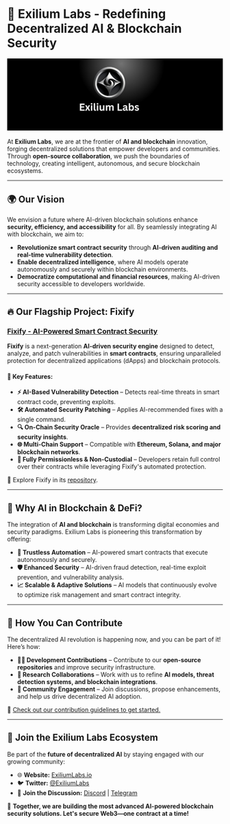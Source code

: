 # 🚀 Exilium Labs - Redefining Decentralized AI & Blockchain Security

![Exilium Labs Logo](https://raw.githubusercontent.com/Exilium-Labs/.github/refs/heads/main/Banner.png)

At **Exilium Labs**, we are at the frontier of **AI and blockchain** innovation, forging decentralized solutions that empower developers and communities. Through **open-source collaboration**, we push the boundaries of technology, creating intelligent, autonomous, and secure blockchain ecosystems.

---

## 🌍 **Our Vision**
We envision a future where AI-driven blockchain solutions enhance **security, efficiency, and accessibility** for all. By seamlessly integrating AI with blockchain, we aim to:
- **Revolutionize smart contract security** through **AI-driven auditing and real-time vulnerability detection**.
- **Enable decentralized intelligence**, where AI models operate autonomously and securely within blockchain environments.
- **Democratize computational and financial resources**, making AI-driven security accessible to developers worldwide.

---

## 🔥 **Our Flagship Project: Fixify**

### [**Fixify - AI-Powered Smart Contract Security**](https://github.com/Exilium-Labs/Fixify)
**Fixify** is a next-generation **AI-driven security engine** designed to detect, analyze, and patch vulnerabilities in **smart contracts**, ensuring unparalleled protection for decentralized applications (dApps) and blockchain protocols.

#### **🔑 Key Features:**
- **⚡ AI-Based Vulnerability Detection** – Detects real-time threats in smart contract code, preventing exploits.
- **🛠 Automated Security Patching** – Applies AI-recommended fixes with a single command.
- **🔍 On-Chain Security Oracle** – Provides **decentralized risk scoring and security insights**.
- **🌐 Multi-Chain Support** – Compatible with **Ethereum, Solana, and major blockchain networks**.
- **🔐 Fully Permissionless & Non-Custodial** – Developers retain full control over their contracts while leveraging Fixify's automated protection.

🔗 Explore Fixify in its [repository](https://github.com/Exilium-Labs/Fixify).

---

## 🤖 **Why AI in Blockchain & DeFi?**

The integration of **AI and blockchain** is transforming digital economies and security paradigms. Exilium Labs is pioneering this transformation by offering:
- **🔄 Trustless Automation** – AI-powered smart contracts that execute autonomously and securely.
- **🛡 Enhanced Security** – AI-driven fraud detection, real-time exploit prevention, and vulnerability analysis.
- **📈 Scalable & Adaptive Solutions** – AI models that continuously evolve to optimize risk management and smart contract integrity.

---

## 🚀 **How You Can Contribute**
The decentralized AI revolution is happening now, and you can be part of it! Here’s how:
- **👨‍💻 Development Contributions** – Contribute to our **open-source repositories** and improve security infrastructure.
- **🧠 Research Collaborations** – Work with us to refine **AI models, threat detection systems, and blockchain integrations**.
- **🌱 Community Engagement** – Join discussions, propose enhancements, and help us drive decentralized AI adoption.

🔗 [Check out our contribution guidelines to get started.](#)

---

## 📢 **Join the Exilium Labs Ecosystem**
Be part of the **future of decentralized AI** by staying engaged with our growing community:

- 🌐 **Website:** [ExiliumLabs.io](#)
- 🐦 **Twitter:** [@ExiliumLabs](#)
- 💬 **Join the Discussion:** [Discord](#) | [Telegram](#)

🚀 **Together, we are building the most advanced AI-powered blockchain security solutions. Let's secure Web3—one contract at a time!**
